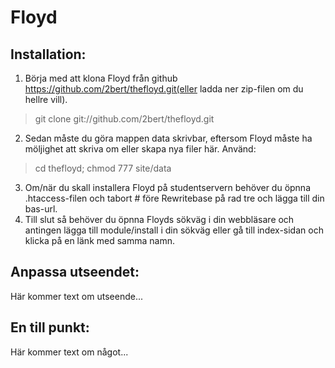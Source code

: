 Floyd
=====

Installation:
-----
1. Börja med att klona Floyd från github https://github.com/2bert/thefloyd.git(eller ladda ner zip-filen om du hellre vill).
> git clone git://github.com/2bert/thefloyd.git
2. Sedan måste du göra mappen data skrivbar, eftersom Floyd måste ha möljighet att skriva om eller skapa nya filer här. Använd:
> cd thefloyd; chmod 777 site/data
3. Om/när du skall installera Floyd på studentservern behöver du öpnna .htaccess-filen och tabort # före Rewritebase på rad tre och lägga till din bas-url.
4. Till slut så behöver du öpnna Floyds sökväg i din webbläsare och antingen lägga till module/install i din sökväg eller gå till index-sidan och klicka på en länk med samma namn.

Anpassa utseendet:
-----
Här kommer text om utseende...

En till punkt:
-----
Här kommer text om något...
